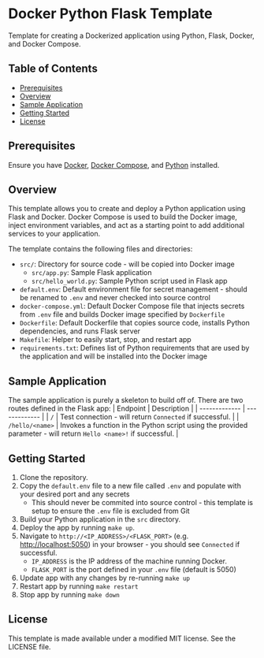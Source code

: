# Docker Python Flask Template
Template for creating a Dockerized application using Python, Flask, Docker, and Docker Compose.


## Table of Contents
- [Prerequisites](#prerequisites)
- [Overview](#overview)
- [Sample Application](#sample-application)
- [Getting Started](#getting-started)
- [License](#license)

## Prerequisites
Ensure you have [Docker](https://docs.docker.com/get-docker/), [Docker Compose](https://docs.docker.com/compose/install/), and [Python](https://www.python.org/downloads/) installed.

## Overview
This template allows you to create and deploy a Python application using Flask and Docker. Docker Compose is used to build the Docker image, inject environment variables, and act as a starting point to add additional services to your application.

The template contains the following files and directories:
- `src/`: Directory for source code - will be copied into Docker image
    - `src/app.py`: Sample Flask application
    - `src/hello_world.py`: Sample Python script used in Flask app
- `default.env`: Default environment file for secret management - should be renamed to `.env` and never checked into source control
- `docker-compose.yml`: Default Docker Compose file that injects secrets from `.env` file and builds Docker image specified by `Dockerfile`
- `Dockerfile`: Default Dockerfile that copies source code, installs Python dependencies, and runs Flask server
- `Makefile`: Helper to easily start, stop, and restart app
- `requirements.txt`: Defines list of Python requirements that are used by the application and will be installed into the Docker image

## Sample Application
The sample application is purely a skeleton to build off of. There are two routes defined in the Flask app:
| Endpoint  | Description |
| ------------- | ------------- |
| `/`  | Test connection - will return `Connected` if successful. |
| `/hello/<name>`  | Invokes a function in the Python script using the provided parameter - will return `Hello <name>!` if successful.  |

## Getting Started
1. Clone the repository.
1. Copy the `default.env` file to a new file called `.env` and populate with your desired port and any secrets
    - This should never be commited into source control - this template is setup to ensure the `.env` file is excluded from Git
1. Build your Python application in the `src` directory.
1. Deploy the app by running `make up`.
1. Navigate to `http://<IP_ADDRESS>/<FLASK_PORT>` (e.g. [http://localhost:5050](http://localhost:5050)) in your browser - you should see `Connected` if successful. 
    - `IP_ADDRESS` is the IP address of the machine running Docker.
    - `FLASK_PORT` is the port defined in your `.env` file (default is 5050)
1. Update app with any changes by re-running `make up`
1. Restart app by running `make restart`
1. Stop app by running `make down`

## License
This template is made available under a modified MIT license. See the LICENSE file.